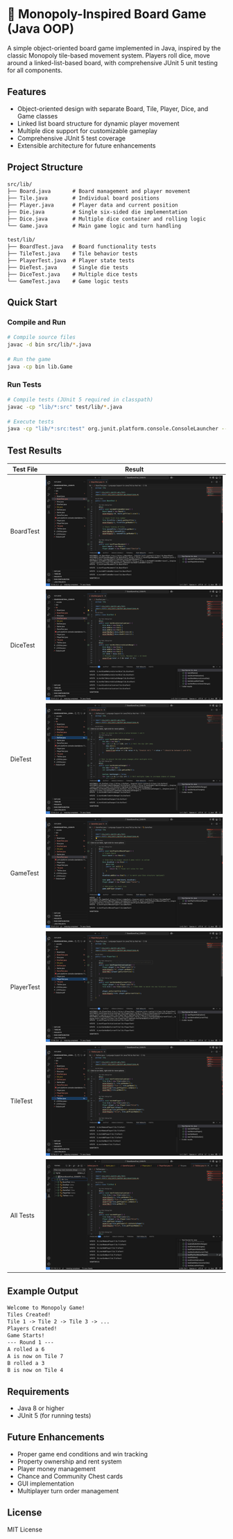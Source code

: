 # 🎲 Monopoly-Inspired Board Game (Java OOP)

A simple object-oriented board game implemented in Java, inspired by the classic Monopoly tile-based movement system. Players roll dice, move around a linked-list-based board, with comprehensive JUnit 5 unit testing for all components.

## Features

- Object-oriented design with separate Board, Tile, Player, Dice, and Game classes
- Linked list board structure for dynamic player movement
- Multiple dice support for customizable gameplay
- Comprehensive JUnit 5 test coverage
- Extensible architecture for future enhancements

## Project Structure

```
src/lib/
├── Board.java       # Board management and player movement
├── Tile.java        # Individual board positions
├── Player.java      # Player data and current position
├── Die.java         # Single six-sided die implementation
├── Dice.java        # Multiple dice container and rolling logic
└── Game.java        # Main game logic and turn handling

test/lib/
├── BoardTest.java   # Board functionality tests
├── TileTest.java    # Tile behavior tests
├── PlayerTest.java  # Player state tests
├── DieTest.java     # Single die tests
├── DiceTest.java    # Multiple dice tests
└── GameTest.java    # Game logic tests
```

## Quick Start

### Compile and Run
```bash
# Compile source files
javac -d bin src/lib/*.java

# Run the game
java -cp bin lib.Game
```

### Run Tests
```bash
# Compile tests (JUnit 5 required in classpath)
javac -cp "lib/*:src" test/lib/*.java

# Execute tests
java -cp "lib/*:src:test" org.junit.platform.console.ConsoleLauncher --scan-classpath
```

## Test Results

| Test File | Result |
|-----------|--------|
| BoardTest | ![BoardTest](https://github.com/ThiruvarankanM/BoardGame_Java/blob/b9ef4bd69f46538d891f31ca39412d4dc7d2e541/Test_Results/BoardTest.png) |
| DiceTest | ![DiceTest](https://github.com/ThiruvarankanM/BoardGame_Java/blob/b9ef4bd69f46538d891f31ca39412d4dc7d2e541/Test_Results/DiceTest.png) |
| DieTest | ![DieTest](https://github.com/ThiruvarankanM/BoardGame_Java/blob/b9ef4bd69f46538d891f31ca39412d4dc7d2e541/Test_Results/DieTest.png) |
| GameTest | ![GameTest](https://github.com/ThiruvarankanM/BoardGame_Java/blob/b9ef4bd69f46538d891f31ca39412d4dc7d2e541/Test_Results/GameTest.png) |
| PlayerTest | ![PlayerTest](https://github.com/ThiruvarankanM/BoardGame_Java/blob/b9ef4bd69f46538d891f31ca39412d4dc7d2e541/Test_Results/PlayerTest.png) |
| TileTest | ![TileTest](https://github.com/ThiruvarankanM/BoardGame_Java/blob/b9ef4bd69f46538d891f31ca39412d4dc7d2e541/Test_Results/TileTest.png) |
| All Tests | ![AllTests](https://github.com/ThiruvarankanM/BoardGame_Java/blob/b9ef4bd69f46538d891f31ca39412d4dc7d2e541/Test_Results/All%20Tests.png) |

## Example Output

```
Welcome to Monopoly Game!
Tiles Created!
Tile 1 -> Tile 2 -> Tile 3 -> ...
Players Created!
Game Starts!
--- Round 1 ---
A rolled a 6
A is now on Tile 7
B rolled a 3
B is now on Tile 4
```

## Requirements

- Java 8 or higher
- JUnit 5 (for running tests)

## Future Enhancements

- Proper game end conditions and win tracking
- Property ownership and rent system
- Player money management
- Chance and Community Chest cards
- GUI implementation
- Multiplayer turn order management

## License

MIT License
